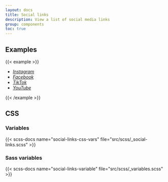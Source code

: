 ```yaml
---
layout: docs
title: Social links
description: View a list of social media links
group: components
toc: true
---
```


## Examples

{{< example >}}
  <ul class="social-links">
    <li><a href="#" class="social-link" data-bs-toggle="tooltip" data-bs-placement="top" data-bs-title="Instagram" ><i class="ofi-instagram"><span class="visually-hidden">Instagram</span></i></a></li>
    <li><a href="#" class="social-link" data-bs-toggle="tooltip" data-bs-placement="top" data-bs-title="Facebook" ><i class="ofi-facebook"><span class="visually-hidden">Facebook</span></i></a></li>
    <li><a href="#" class="social-link" data-bs-toggle="tooltip" data-bs-placement="top" data-bs-title="TikTok" ><i class="ofi-tiktok"><span class="visually-hidden">TikTok</span></i></a></li>
    <li><a href="#" class="social-link" data-bs-toggle="tooltip" data-bs-placement="top" data-bs-title="YouTube" ><i class="ofi-youtube"><span class="visually-hidden">YouTube</span></i></a></li>
  </ul>
{{< /example >}}

## CSS

### Variables

{{< scss-docs name="social-links-css-vars" file="src/scss/_social-links.scss" >}}

### Sass variables

{{< scss-docs name="social-links-variable" file="src/scss/_variables.scss" >}}
